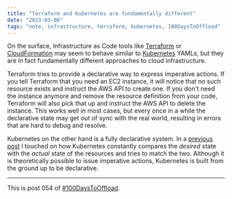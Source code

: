```yaml
---
title: "Terraform and Kubernetes are fundamentally different"
date: "2023-03-08"
tags: "note, infrastructure, terraform, kubernetes, 100DaysToOffload"
---
```


On the surface, Infrastructure as Code tools like [Terraform](https://www.terraform.io/) or [CloudFormation](https://aws.amazon.com/de/cloudformation/) may seem to behave similar to [Kubernetes](https://kubernetes.io/) YAMLs, but they are in fact fundamentally different approaches to cloud infrastructure.

Terraform tries to provide a declarative way to express imperative actions. If you tell Terraform that you need an EC2 instance, it will notice that no such resource exists and instruct the AWS API to create one. If you don't need the instance anymore and remove the resource definition from your code, Terraform will also pick that up and instruct the AWS API to delete the instance. This works well in most cases, but every once in a while the declarative state may get out of sync with the real world, resulting in errors that are hard to debug and resolve.

Kubernetes on the other hand is a fully declarative system. In a [previous post](/posts/2022-09-22-kubernetes-is-a-domain-specific-database) I touched on how Kubernetes constantly compares the *desired* state with the *actual* state of the resources and tries to match the two. Although it is theoretically possible to issue imperative actions, Kubernetes is built from the ground up to be declarative.

---

This is post 054 of [#100DaysToOffload](https://100daystooffload.com/).
